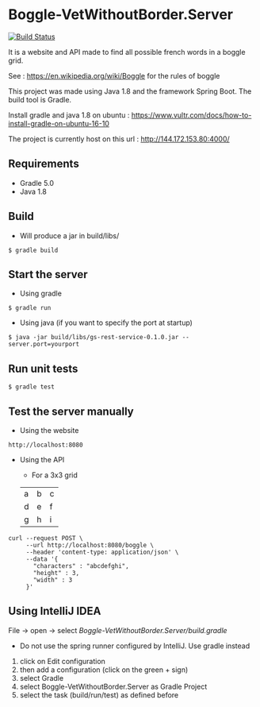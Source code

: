 # Boggle-VetWithoutBorder.Server

[![Build Status](https://travis-ci.com/Math-007/Boggle-VetWithoutBorder.Server.svg?token=6rt67tXiq7wNnL1ofm2c&branch=master)](https://travis-ci.com/Math-007/Boggle-VetWithoutBorder.Server)

It is a website and API made to find all possible french words in a boggle grid.

See : https://en.wikipedia.org/wiki/Boggle for the rules of boggle 

This project was made using Java 1.8 and the framework Spring Boot. The build tool is Gradle. 

Install gradle and java 1.8 on ubuntu : 
https://www.vultr.com/docs/how-to-install-gradle-on-ubuntu-16-10

The project is currently host on this url : http://144.172.153.80:4000/

## Requirements

* Gradle 5.0
* Java 1.8

## Build 
* Will produce a    jar in build/libs/
```
$ gradle build
```

## Start the server 
* Using gradle
```
$ gradle run 
``` 
* Using java (if you want to specify the port at startup)
```
$ java -jar build/libs/gs-rest-service-0.1.0.jar --server.port=yourport
```
## Run unit tests 
```
$ gradle test
```

## Test the server manually
* Using the website 
```
http://localhost:8080
```
* Using the API 
    * For a 3x3 grid 
    
    |  |  |  |
    |---|---|---|
    | a | b | c |
    | d | e | f |
    | g | h | i |
```
curl --request POST \
     --url http://localhost:8080/boggle \
     --header 'content-type: application/json' \
     --data '{
       "characters" : "abcdefghi",
       "height" : 3,
       "width" : 3	
     }'
```

## Using IntelliJ IDEA 
File -> open -> select *Boggle-VetWithoutBorder.Server/build.gradle*
* Do not use the spring runner configured by IntelliJ. Use gradle instead 
1. click on Edit configuration 
2. then add a configuration (click on the green + sign) 
3. select Gradle 
4. select Boggle-VetWithoutBorder.Server as Gradle Project
5. select the task (build/run/test) as defined before
